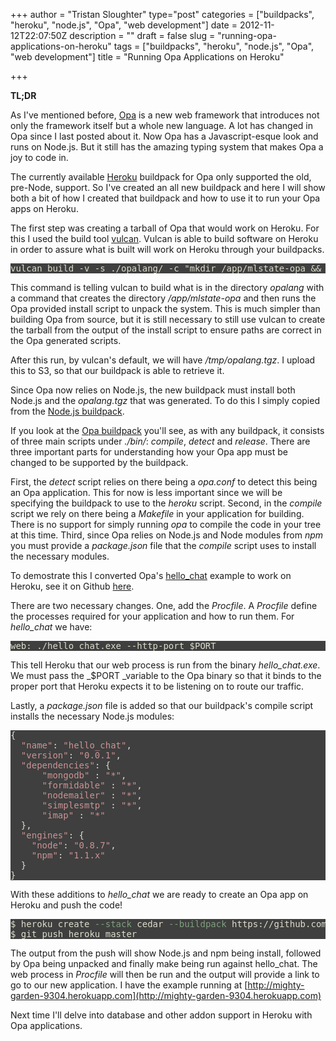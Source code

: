 +++
author = "Tristan Sloughter"
type="post"
categories = ["buildpacks", "heroku", "node.js", "Opa", "web development"]
date = 2012-11-12T22:07:50Z
description = ""
draft = false
slug = "running-opa-applications-on-heroku"
tags = ["buildpacks", "heroku", "node.js", "Opa", "web development"]
title = "Running Opa Applications on Heroku"

+++

**TL;DR**  
  
As I've mentioned before, [Opa](http://opalang.org "Opa") is a new web framework that introduces not only the framework itself but a whole new language. A lot has changed in Opa since I last posted about it. Now Opa has a Javascript-esque look and runs on Node.js. But it still has the amazing typing system that makes Opa a joy to code in.  
  
The currently available [Heroku](http://heroku.com "Heroku") buildpack for Opa only supported the old, pre-Node, support. So I've created an all new buildpack and here I will show both a bit of how I created that buildpack and how to use it to run your Opa apps on Heroku.  
  
The first step was creating a tarball of Opa that would work on Heroku. For this I used the build tool [vulcan](https://github.com/heroku/vulcan "Vulcan"). Vulcan is able to build software on Heroku in order to assure what is built will work on Heroku through your buildpacks.  
<pre style="color:#dcdccc;background-color:#3f3f3f;">vulcan build -v -s ./opalang/ -c "mkdir /app/mlstate-opa &amp;&amp; yes '' | ./opa-1.0.7.x64.run" -p /app/mlstate-opa</pre>  
This command is telling vulcan to build what is in the directory _opalang_ with a command that creates the directory _/app/mlstate-opa_ and then runs the Opa provided install script to unpack the system. This is much simpler than building Opa from source, but it is still necessary to still use vulcan to create the tarball from the output of the install script to ensure paths are correct in the Opa generated scripts.  
  
After this run, by vulcan's default, we will have _/tmp/opalang.tgz_. I upload this to S3, so that our buildpack is able to retrieve it.  
  
Since Opa now relies on Node.js, the new buildpack must install both Node.js and the _opalang.tgz_ that was generated. To do this I simply copied from the [Node.js buildpack](https://github.com/heroku/heroku-buildpack-nodejs "Heroku Buildpack Node.js").  
  
If you look at the [Opa buildpack](https://github.com/tsloughter/heroku-buildpack-opa "Heroku Buildpack Opa") you'll see, as with any buildpack, it consists of three main scripts under _./bin/_: _compile_, _detect_ and _release_. There are three important parts for understanding how your Opa app must be changed to be supported by the buildpack.  
  
First, the _detect_ script relies on there being a _opa.conf_ to detect this being an Opa application. This for now is less important since we will be specifying the buildpack to use to the _heroku_ script. Second, in the _compile_ script we rely on there being a _Makefile_ in your application for building. There is no support for simply running _opa_ to compile the code in your tree at this time. Third, since Opa relies on Node.js and Node modules from _npm_ you must provide a _package.json_ file that the _compile_ script uses to install the necessary modules.  
  
To demostrate this I converted Opa's [hello_chat](https://github.com/MLstate/hello_chat "Opa hello_chat") example to work on Heroku, see it on Github [here](https://github.com/tsloughter/hello_chat "Heroku Opa hello_chat").  
  
There are two necessary changes. One, add the _Procfile_. A _Procfile_ define the processes required for your application and how to run them. For _hello_chat_ we have:  
<pre style="color:#dcdccc;background-color:#3f3f3f;">web: ./hello_chat.exe --http-port $PORT</pre>  
This tell Heroku that our web process is run from the binary _hello_chat.exe_. We must pass the _$PORT _variable to the Opa binary so that it binds to the proper port that Heroku expects it to be listening on to route our traffic.  
  
Lastly, a _package.json_ file is added so that our buildpack's compile script installs the necessary Node.js modules:  
<pre style="color:#dcdccc;background-color:#3f3f3f;">{  
  <span style="color:#cc9393;">"name"</span>: <span style="color:#cc9393;">"hello_chat"</span>,  
  <span style="color:#cc9393;">"version"</span>: <span style="color:#cc9393;">"0.0.1"</span>,  
  <span style="color:#cc9393;">"dependencies"</span>: {  
      <span style="color:#cc9393;">"mongodb"</span> : <span style="color:#cc9393;">"*"</span>,  
      <span style="color:#cc9393;">"formidable"</span> : <span style="color:#cc9393;">"*"</span>,  
      <span style="color:#cc9393;">"nodemailer"</span> : <span style="color:#cc9393;">"*"</span>,  
      <span style="color:#cc9393;">"simplesmtp"</span> : <span style="color:#cc9393;">"*"</span>,  
      <span style="color:#cc9393;">"imap"</span> : <span style="color:#cc9393;">"*"</span>  
  },  
  <span style="color:#cc9393;">"engines"</span>: {  
    <span style="color:#cc9393;">"node"</span>: <span style="color:#cc9393;">"0.8.7"</span>,  
    <span style="color:#cc9393;">"npm"</span>: <span style="color:#cc9393;">"1.1.x"</span>  
  }  
}</pre>  
With these additions to _hello_chat_ we are ready to create an Opa app on Heroku and push the code!  
<pre style="color:#dcdccc;background-color:#3f3f3f;">$ heroku create <span style="color:#7f9f7f;">--stack</span> cedar <span style="color:#7f9f7f;">--buildpack</span> https://github.com/tsloughter/heroku-buildpack-opa.git  
$ git push heroku master</pre>  
The output from the push will show Node.js and npm being install, followed by Opa being unpacked and finally make being run against hello_chat. The web process in _Procfile_ will then be run and the output will provide a link to go to our new application. I have the example running at [http://mighty-garden-9304.herokuapp.com](http://mighty-garden-9304.herokuapp.com)  
  
Next time I'll delve into database and other addon support in Heroku with Opa applications.

